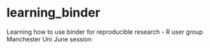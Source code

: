 # learning_binder

Learning how to use binder for reproducible research - R user group Manchester Uni June session

